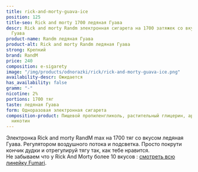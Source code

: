 ```yaml
---
title: rick-and-morty-guava-ice
position: 125
title-seo: Rick and morty 1700 ледяная Гуава
descr: Rick and morty Randm электронная сигарета на 1700 затяжек со вкусом ледяная
  Гуава
product-name: Randm ледяная Гуава
product-alt: Rick and morty Randm ледяная Гуава
strong: Крепкий
brand: RandM
price: 240
composition: e-sigarety
image: "/img/products/odnorazki/rick/rick-and-morty-guava-ice.png"
availability-descr: Ожидается
has_availability: false
gramm: "-"
nicotine: 2%
portions: 1700 тяг
taste: ледяная Гуава
form: Одноразовая электронная сигарета
composition-product: Пищевой пропиленгликоль, растительный глицерин, ароматизатор,
  никотин
---
```


Электронка Rick and morty ️RandM max на 1700 тяг со вкусом ледяная Гуава. Регулятором воздушного потока и подсветка. Просто покрути кончик дудки и отрегулируй тягу так, как тебе нравится.<br>
Не забываем что у Rick And Morty более 10 вкусов : [смотреть всю линейку Fumari](/pods-rick-and-morty).
